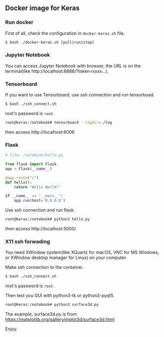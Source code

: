 ## Docker image for Keras

### Run docker 
First of all, check the configuration in `docker-keras.sh` file.

```bash
$ bash ./docker-keras.sh [pull|run|stop] 
```

### Jupyter Notebook

You can access Jupyter Notebook with browser, the URL is on the terminal(like http://localhost:8888/?token=xxxx...).

### Tensorboard

If you want to use Tensorboard, use ssh connection and run tensorboad.

```bash
$ bash ./ssh_connect.sh
```
root's password is `root`.

```bash
root@keras:/notebook# tensorboard --logdir=./log
```
then access http://localhost:6006

### Flask

```python
# file: /notebook/hello.py

from flask import Flask
app = Flask(__name__)

@app.route("/")
def hello():
    return "Hello World!"

if __name__ == "__main__":
    app.run(host='0.0.0.0')
```

Use ssh connection and run flask.
```bash
root@keras:/notebook# python3 hello.py
```

then access http://localhost:5000/


### X11 ssh forwading 

You need XWindow system(like XQuartz for macOS, VNC for MS Windows, or XWindow desktop manager for Linux) on your computer.

Make ssh connection to the container.
```bash
$ bash ./ssh_connect.sh
```
root's password is `root`.

Then test you GUI with python3-tk or python3-pyqt5. 

```bash
root@keras:/notebook# python3 surface3d.py
```
The example, surface3d.py is from https://matplotlib.org/gallery/mplot3d/surface3d.html

Enjoy.
